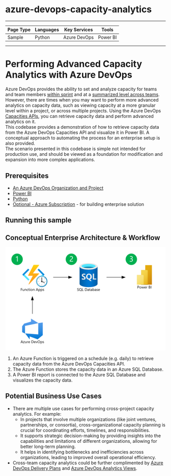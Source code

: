 # azure-devops-capacity-analytics

---

| Page Type | Languages | Key Services | Tools    |
| --------- | --------- | ------------ | -------- |
| Sample    | Python    | Azure DevOps | Power BI |

---

# Performing Advanced Capacity Analytics with Azure DevOps

Azure DevOps provides the ability to set and analyze capacity for teams and team members [within sprint](https://learn.microsoft.com/en-us/azure/devops/boards/sprints/set-capacity?view=azure-devops) and at a [summarized level across teams](https://learn.microsoft.com/en-us/azure/devops/report/dashboards/widget-catalog?view=azure-devops#sprint-capacity-widget). However, there are times when you may want to perform more advanced analytics on capacity data, such as viewing capacity at a more granular level within a project, or across multiple projects. Using the Azure DevOps [Capacities APIs](https://learn.microsoft.com/en-us/rest/api/azure/devops/work/capacities/list?view=azure-devops-rest-6.0&viewFallbackFrom=azure-devops-rest-7.1&tabs=HTTP), you can retrieve capacity data and perform advanced analytics on it.
<br>
This codebase provides a demonstration of how to retrieve capacity data from the Azure DevOps Capacities API and visualize it in Power BI. A conceptual approach to automating the process for an enterprise setup is also provided.
<br>
The scenario presented in this codebase is simple not intended for production use, and should be viewed as a foundation for modification and expansion into more complex applications.

## Prerequisites

- [An Azure DevOps Organization and Project](https://learn.microsoft.com/en-us/azure/devops/user-guide/sign-up-invite-teammates?view=azure-devops&tabs=microsoft-account)
- [Power BI](https://learn.microsoft.com/en-us/power-bi/fundamentals/desktop-get-the-desktop)
- [Python](https://www.python.org/downloads/)
- [Optional - Azure Subscription](https://azure.microsoft.com/en-us/free/) - for building enterprise solution

## Running this sample

## Conceptual Enterprise Architecture & Workflow

![Diagram](./docs/images/automated-solution.png)

1. An Azure Function is triggered on a schedule (e.g. daily) to retrieve capacity data from the Azure DevOps Capacities API.
2. The Azure Function stores the capacity data in an Azure SQL Database.
3. A Power BI report is connected to the Azure SQL Database and visualizes the capacity data.

## Potential Business Use Cases

- There are multiple use cases for performing cross-project capacity analytics. For example:
  - In projects that involve multiple organizations (like joint ventures, partnerships, or consortia), cross-organizational capacity planning is crucial for coordinating efforts, timelines, and responsibilities.
  - It supports strategic decision-making by providing insights into the capabilities and limitations of different organizations, allowing for better long-term planning.
  - It helps in identifying bottlenecks and inefficiencies across organizations, leading to improved overall operational efficiency.
- Cross-team capacity analytics could be further complimented by [Azure DevOps Delivery Plans](https://learn.microsoft.com/en-us/azure/devops/boards/plans/add-edit-delivery-plan?view=azure-devops) and [Azure DevOps Analytics Views](https://learn.microsoft.com/en-us/azure/devops/report/powerbi/what-are-analytics-views?view=azure-devops).
